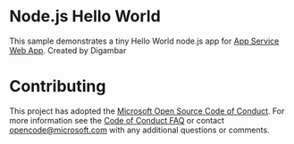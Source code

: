 # Node.js Hello World

This sample demonstrates a tiny Hello World node.js app for [App Service Web App](https://docs.microsoft.com/azure/app-service-web). Created by Digambar

# Contributing

This project has adopted the [Microsoft Open Source Code of Conduct](https://opensource.microsoft.com/codeofconduct/). For more information see the [Code of Conduct FAQ](https://opensource.microsoft.com/codeofconduct/faq/) or contact [opencode@microsoft.com](mailto:opencode@microsoft.com) with any additional questions or comments.
